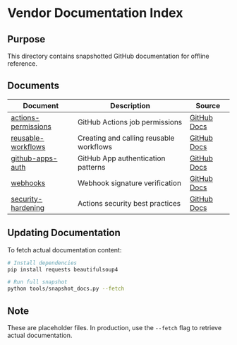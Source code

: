 # Vendor Documentation Index

## Purpose
This directory contains snapshotted GitHub documentation for offline reference.

## Documents

| Document | Description | Source |
|----------|-------------|--------|
| [actions-permissions](./actions-permissions.md) | GitHub Actions job permissions | [GitHub Docs](https://docs.github.com/en/actions/using-jobs/assigning-permissions-to-jobs) |
| [reusable-workflows](./reusable-workflows.md) | Creating and calling reusable workflows | [GitHub Docs](https://docs.github.com/en/actions/using-workflows/reusing-workflows) |
| [github-apps-auth](./github-apps-auth.md) | GitHub App authentication patterns | [GitHub Docs](https://docs.github.com/en/apps/creating-github-apps/authenticating-with-a-github-app) |
| [webhooks](./webhooks.md) | Webhook signature verification | [GitHub Docs](https://docs.github.com/en/webhooks/using-webhooks/validating-webhook-deliveries) |
| [security-hardening](./security-hardening.md) | Actions security best practices | [GitHub Docs](https://docs.github.com/en/actions/security-guides/security-hardening-for-github-actions) |


## Updating Documentation

To fetch actual documentation content:

```bash
# Install dependencies
pip install requests beautifulsoup4

# Run full snapshot
python tools/snapshot_docs.py --fetch
```

## Note
These are placeholder files. In production, use the `--fetch` flag to retrieve actual documentation.
